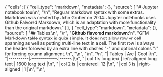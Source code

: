 {
 "cells": [
  {
   "cell_type": "markdown",
   "metadata": {},
   "source": [
    "# Jupyter notebook tour\n",
    "\n",
    "Regular markdown syntax with some extras. Markdown was created by John Gruber on 2004. Jupyter notebooks uses Github Falvored Markdown, which is an adaptation with more functionality than the original markdown."
   ]
  },
   {
   "cell_type": "markdown",
   "metadata": {},
   "source": [
    "## Tables:\n",
    "\n",
    "__Github flavored markdown:__\n",
    "GFM Markdown table syntax is quite simple. It does not allow row or cell spanning as well as putting multi-line text in a cell. The first row is always the header followed by an extra line with dashes \"-\" and optional colons \":\" for forcing column alignment. \n",
    "\n",
    "\n",
    "\n",
    "| Tables   |      Are      |  Cool |\n",
    "|----------|:-------------:|------:|\n",
    "| col 1 is long text |  left-aligned long text |  1600 long text |\n",
    "| col 2 is |    centered   |    12 |\n",
    "| col 3 is | right-aligned |     1 |\n",
    "\n",

